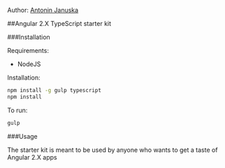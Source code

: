 Author: [Antonin Januska](https://github.com/AntJanus)

##Angular 2.X TypeScript starter kit


###Installation

Requirements:

- NodeJS

Installation:

```bash
npm install -g gulp typescript
npm install
```

To run:

```bash
gulp
```

###Usage

The starter kit is meant to be used by anyone who wants to get a taste of Angular 2.X apps
